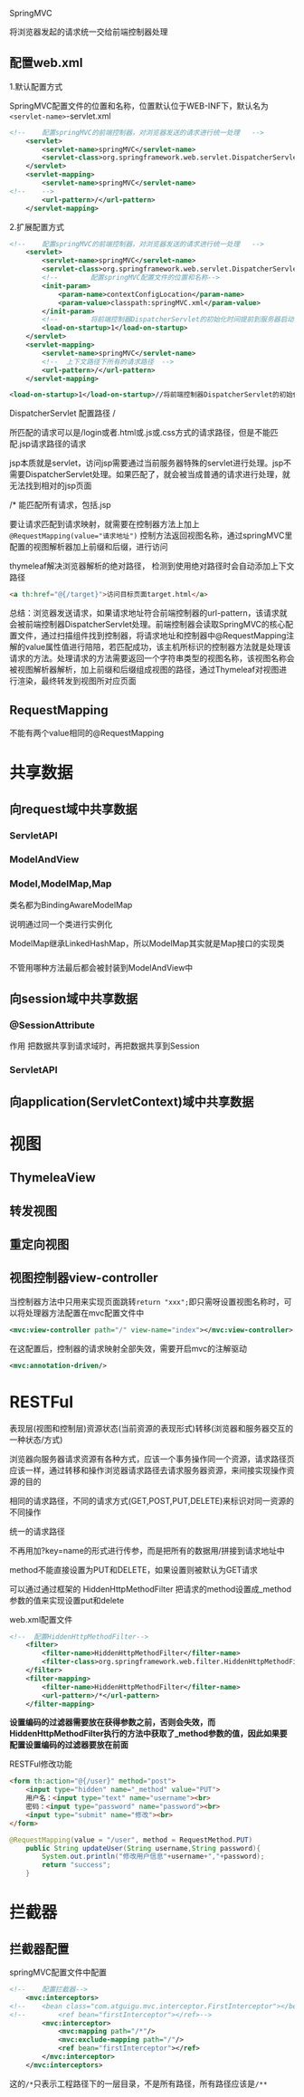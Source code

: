 SpringMVC

将浏览器发起的请求统一交给前端控制器处理

## 配置web.xml

1.默认配置方式

SpringMVC配置文件的位置和名称，位置默认位于WEB-INF下，默认名为`<servlet-name>`-servlet.xml

```xml
<!--    配置springMVC的前端控制器，对浏览器发送的请求进行统一处理   -->
    <servlet>
        <servlet-name>springMVC</servlet-name>
        <servlet-class>org.springframework.web.servlet.DispatcherServlet</servlet-class>
    </servlet>
    <servlet-mapping>
        <servlet-name>springMVC</servlet-name>
<!--    -->
        <url-pattern>/</url-pattern>
    </servlet-mapping>
```

2.扩展配置方式

 

```xml
<!--    配置springMVC的前端控制器，对浏览器发送的请求进行统一处理   -->
    <servlet>
        <servlet-name>springMVC</servlet-name>
        <servlet-class>org.springframework.web.servlet.DispatcherServlet</servlet-class>
        <!--        配置springMVC配置文件的位置和名称-->
        <init-param>
            <param-name>contextConfigLocation</param-name>
            <param-value>classpath:springMVC.xml</param-value>
        </init-param>
        <!--        将前端控制器DispatcherServlet的初始化时间提前到服务器启动时-->
        <load-on-startup>1</load-on-startup>
    </servlet>
    <servlet-mapping>
        <servlet-name>springMVC</servlet-name>
        <!--  上下文路径下所有的请求路径  -->
        <url-pattern>/</url-pattern>
    </servlet-mapping>
```



```xml
<load-on-startup>1</load-on-startup>//将前端控制器DispatcherServlet的初始化时间提前到服务器启动时
```



DispatcherServlet 配置路径  /

所匹配的请求可以是/login或者.html或.js或.css方式的请求路径，但是不能匹配.jsp请求路径的请求

jsp本质就是servlet，访问jsp需要通过当前服务器特殊的servlet进行处理。jsp不需要DispatcherServlet处理。如果匹配了，就会被当成普通的请求进行处理，就无法找到相对的jsp页面

/*  能匹配所有请求，包括.jsp 



要让请求匹配到请求映射，就需要在控制器方法上加上`@RequestMapping(value="请求地址")` 控制方法返回视图名称，通过springMVC里配置的视图解析器加上前缀和后缀，进行访问

thymeleaf解决浏览器解析的绝对路径， 检测到使用绝对路径时会自动添加上下文路径

```html
<a th:href="@{/target}">访问目标页面target.html</a>
```

总结：浏览器发送请求，如果请求地址符合前端控制器的url-pattern，该请求就会被前端控制器DispatcherServlet处理。前端控制器会读取SpringMVC的核心配置文件，通过扫描组件找到控制器，将请求地址和控制器中@RequestMapping注解的value属性值进行陪陪，若匹配成功，该主机所标识的控制器方法就是处理该请求的方法。处理请求的方法需要返回一个字符串类型的视图名称，该视图名称会被视图解析器解析，加上前缀和后缀组成视图的路径，通过Thymeleaf对视图进行渲染，最终转发到视图所对应页面	

## RequestMapping

不能有两个value相同的@RequestMapping

# 共享数据

## 向request域中共享数据



### ServletAPI



### ModelAndView



### Model,ModelMap,Map

类名都为BindingAwareModelMap

 说明通过同一个类进行实例化  

ModelMap继承LinkedHashMap，所以ModelMap其实就是Map接口的实现类



### 

不管用哪种方法最后都会被封装到ModelAndView中

## 向session域中共享数据

### @SessionAttribute 

作用  把数据共享到请求域时，再把数据共享到Session

### ServletAPI



## 向application(ServletContext)域中共享数据

# 视图

## ThymeleaView

## 转发视图

## 重定向视图

## 视图控制器view-controller

当控制器方法中只用来实现页面跳转`return "xxx";`即只需呀设置视图名称时，可以将处理器方法配置在mvc配置文件中

```xml
<mvc:view-controller path="/" view-name="index"></mvc:view-controller>

```

在这配置后，控制器的请求映射全部失效，需要开启mvc的注解驱动

```xml
<mvc:annotation-driven/>
```

# RESTFul

表现层(视图和控制层)资源状态(当前资源的表现形式)转移(浏览器和服务器交互的一种状态/方式)

浏览器向服务器请求资源有各种方式，应该一个事务操作同一个资源，请求路径页应该一样，通过转移和操作浏览器请求路径去请求服务器资源，来间接实现操作资源的目的

相同的请求路径，不同的请求方式(GET,POST,PUT,DELETE)来标识对同一资源的不同操作

统一的请求路径

不再用加?key=name的形式进行传参，而是把所有的数据用/拼接到请求地址中

method不能直接设置为PUT和DELETE，如果设置则被默认为GET请求

可以通过通过框架的 HiddenHttpMethodFilter 把请求的method设置成_method参数的值来实现设置put和delete

web.xml配置文件

```xml
<!--  配置HiddenHttpMethodFilter-->
    <filter>
        <filter-name>HiddenHttpMethodFilter</filter-name>
        <filter-class>org.springframework.web.filter.HiddenHttpMethodFilter</filter-class>
    </filter>
    <filter-mapping>
        <filter-name>HiddenHttpMethodFilter</filter-name>
        <url-pattern>/*</url-pattern>
    </filter-mapping>
```

**设置编码的过滤器需要放在获得参数之前，否则会失效，而HiddenHttpMethodFilter执行的方法中获取了_method参数的值，因此如果要配置设置编码的过滤器要放在前面**

RESTFul修改功能

```html
<form th:action="@{/user}" method="post">
    <input type="hidden" name="_method" value="PUT">
    用户名：<input type="text" name="username"><br>
    密码：<input type="password" name="password"><br>
    <input type="submit" name="修改"><br>
</form>
```

```java
@RequestMapping(value = "/user", method = RequestMethod.PUT)
    public String updateUser(String username,String password){
        System.out.println("修改用户信息"+username+","+password);
        return "success";
    }
```



# 拦截器

## 拦截器配置

springMVC配置文件中配置

```xml
<!--    配置拦截器-->
    <mvc:interceptors>
<!--    <bean class="com.atguigu.mvc.interceptor.FirstInterceptor"></bean>-->
<!--        <ref bean="firstInterceptor"></ref>-->
        <mvc:interceptor>
            <mvc:mapping path="/*"/>
            <mvc:exclude-mapping path="/"/>
            <ref bean="firstInterceptor"></ref>
        </mvc:interceptor>
    </mvc:interceptors>
```

这的`/*`只表示工程路径下的一层目录，不是所有路径，所有路径应该是`/**`
